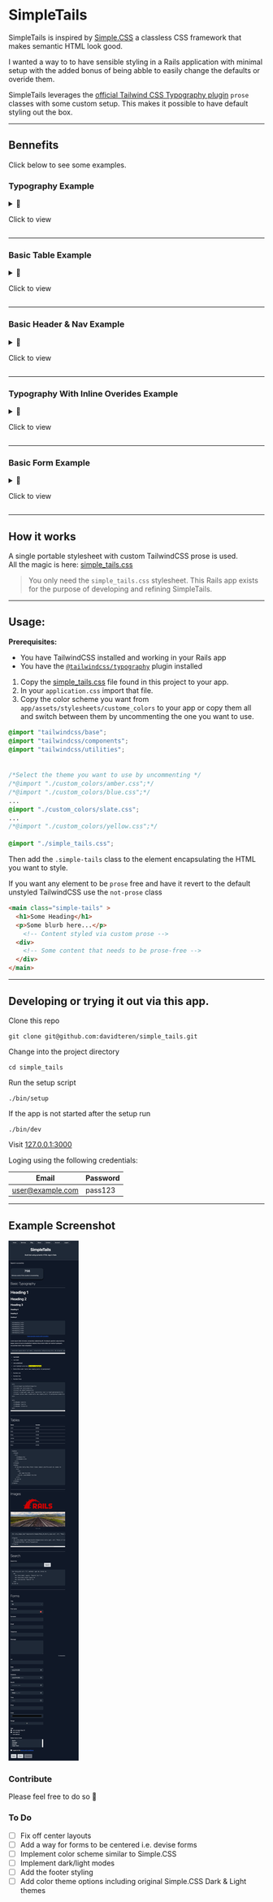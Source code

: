 # SimpleTails

SimpleTails is inspired by [Simple.CSS](https://simplecss.org/) a classless CSS framework that makes semantic HTML look good.

I wanted a way to to have sensible styling in a Rails application with minimal setup with the added bonus of being abble to easily change the defaults or overide them.

SimpleTails leverages the [official Tailwind CSS Typography plugin](https://tailwindcss.com/docs/typography-plugin) `prose` classes with some custom setup.
This makes it possible to have default styling out the box.

---
## Bennefits

Click below to see some examples.

### Typography Example
<details>
  <summary>📘<p> Click to view</p></summary>

HTML heading tags and unordered lists

```html
<h1>Heading 1</h1>
<h2>Heading 2</h2>
<h3>Heading 3</h3>
<ul>
  <li>
    <strong>I am bold</strong>
  </li>
  <li>
    <em>I am italic</em>
  </li>
  <li>
    <u>I am underlined</u>
  </li>
</ul>
```
 
Renders the following

<img src="./images/typography_render.png" width="400" >

</details>

---

### Basic Table Example
<details>
  <summary>📂 <p> Click to view</p></summary>

A table with just enough styling can be rendered from something like this 

```html 
<table>
  <thead>
    <tr>
      <th>Name</th>
      <th>Number</th>
    </tr>
  </thead>
  <tbody>
    <% %w(John Sally Mary Peter Simon James).shuffle.each do |name| %>
      <tr>
        <td><%= name %></td>
        <td><%= rand(99999) %></td>
      </tr>
    <% end %>
  </tbody>
</table>
```

Renders the following

<img src="./images/table_rendering.png" width="800">

</details>

---

### Basic Header & Nav Example
<details>
  <summary>🧭 <p> Click to view</p></summary>

For a quick header and navigation solution
```html
<header>
  <nav>
    <%= link_to "Home", root_path %>
    <%= link_to "Services", services_path %>
    <%= link_to "Blog", posts_path %>
    <%= link_to "About", about_us_path %>
    <%= link_to "Contact", contacts_path %>
  </nav>
  <h1 class="">SimpleTails</h1>
  <p>Build fast using symantic HTML tags in Rails</p>
</header>
```
Renders the following

<img src="./images/header_render2.png" width="800">

And on mobile 

<img src="./images/header_render_mobile.png" width="400">

</details>

---
### Typography With Inline Overides Example

<details>
  <summary>📙<p> Click to view</p></summary>

```html
<h1 class="font-extralight">Heading 1</h1>
<h2 class="text-red-500">Heading 2</h2>
<h3 class="text-sm">Heading 3</h3>
<ul>
  <li>
    <strong>I am <span class="text-pink-600 font-extrabold">bold</span></strong>
  </li>
  <li>
    <em>I am <span class="text-orange-600 text-3xl font-extralight">italic</span></em>
  </li>
</ul>
```

Renders the following

<img src="./images/typography_with_overides_render.png" width="400">

</details>

---

### Basic Form  Example

<details>
  <summary>📝<p> Click to view</p></summary>

<details>
  <summary>Click here to view the code</summary>

```html
<%= form_with url: "/", method: :get do |form| %>
<p>
  <%= form.label :title %>
  <%= form.select :desired_attribute, %w(Mr Miss Mrs Other) %>
</p>
<p>
  <%= form.label :first_name %>
  <%= form.text_field :first_name %>
</p>
<p>
  <%= form.label :email %>
  <%= form.email_field :email %>
</p>
<p>
  <%= form.label :message %>
  <%= form.text_area :message, rows: 6, data: {character_counter_target: :input} %>
</p>
<p>
  <%= form.label :date %>
  <%= form.date_field :date %>
</p>
<label class="radio-group-name">Age:</label>
<div class="radio-group">
  <p>
    <%= form.radio_button :age, "child" %>
    <%= form.label :age_child, "I am younger than 21" %>
  </p>
  <p>
    <%= form.radio_button :age, "adult" %>
    <%= form.label :age_adult, "I am over 21" %>
  </p>
  <p>
    <%= form.radio_button :age, "eternal", disabled: true %>
    <%= form.label :age_adult, "I am eternal" %>
  </p>
</div>
<p>
  <%= form.label :select_one_or_more %>
  <% @cities = [
  {id: 1, name: "Berlin"},
  {id: 2, name: "Chicago"},
  {id: 3, name: "Madrid"},
  {id: 4, name: "Cape Town"}
  ].collect { |u| [u[:name], u[:id]] } %>
  <%= select_tag :city,
  options_for_select(@cities),
  multiple: true %>
</p>
<div class="checkbox-group">
  <p>
    <%= form.check_box :agree_to_terms %>
    <label for="agree_to_terms"> I agree to the <a href="#">terms and conditions</a></label>
  </p>
</div>
<%= form.button %>
<%= form.button "Clear" %>
<%= form.button "Disabled", disabled: true %>`
<% end %>

```
</details>

Renders the following

<img src="./images/form_render.png" width="600">
</details>

---

## How it works

A single portable stylesheet with custom TailwindCSS prose is used.  
All the magic is here: [simple_tails.css](app/assets/stylesheets/simple_tails.css)


> You only need the `simple_tails.css` stylesheet. This Rails app exists for the purpose of developing and refining SimpleTails.

---

## Usage: 

**Prerequisites:** 
 - You have TailwindCSS installed and working in your Rails app
 - You have the [`@tailwindcss/typography`](https://tailwindcss.com/docs/typography-plugin) plugin installed

1. Copy the [simple_tails.css](app/assets/stylesheets/simple_tails.css) file found in this project to your app.
2. In your `application.css` import that file. 
3. Copy the color scheme you want from `app/assets/stylesheets/custome_colors` to your app or copy them all and switch between them by uncommenting the one you want to use. 

```css
@import "tailwindcss/base";
@import "tailwindcss/components";
@import "tailwindcss/utilities";


/*Select the theme you want to use by uncommenting */
/*@import "./custom_colors/amber.css";*/
/*@import "./custom_colors/blue.css";*/
...
@import "./custom_colors/slate.css";
...
/*@import "./custom_colors/yellow.css";*/

@import "./simple_tails.css";
```

Then add the `.simple-tails` class to the element encapsulating the HTML you want to style.

If you want any element to be `prose` free and have it revert to the default unstyled TailwindCSS use the `not-prose` class

```html
<main class="simple-tails" >
  <h1>Some Heading</h1>
  <p>Some blurb here...</p>
    <!-- Content styled via custom prose -->
  <div>
    <!-- Some content that needs to be prose-free -->
  </div>
</main>

```

---- 

## Developing or trying it out via this app.

Clone this repo 
```shell
git clone git@github.com:davidteren/simple_tails.git
```
Change into the project directory
```shell
cd simple_tails
```

Run the setup script
```shell
./bin/setup
```

If the app is not started after the setup run 
```shell
./bin/dev
```

Visit [127.0.0.1:3000](http://127.0.0.1:3000/)

Loging using the following credentials:

| Email            | Password |
|------------------|----------|
| user@example.com | pass123  |

---

## Example Screenshot

![](./images/example_screenshot.png)


### Contribute

Please feel free to do so 🚀


### To Do 

- [ ] Fix off center layouts
- [ ] Add a way for forms to be centered i.e. devise forms
- [ ] Implement color scheme similar to Simple.CSS 
- [ ] Implement dark/light modes 
- [ ] Add the footer styling
- [ ] Add color theme options including original Simple.CSS Dark & Light themes
